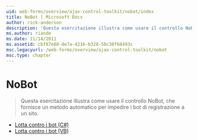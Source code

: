 ```yaml
---
uid: web-forms/overview/ajax-control-toolkit/nobot/index
title: NoBot | Microsoft Docs
author: rick-anderson
description: 'Questa esercitazione illustra come usare il controllo NoBot, che fornisce un metodo automatico per impedire i bot di registrazione a un sito.'
ms.author: riande
ms.date: 11/14/2011
ms.assetid: cbf87e68-de7a-4216-b328-50c30f68493c
msc.legacyurl: /web-forms/overview/ajax-control-toolkit/nobot
msc.type: chapter
---
```

<a name="nobot"></a>NoBot
====================
> Questa esercitazione illustra come usare il controllo NoBot, che fornisce un metodo automatico per impedire i bot di registrazione a un sito.


- [Lotta contro i bot (C#)](fighting-bots-cs.md)
- [Lotta contro i bot (VB)](fighting-bots-vb.md)

